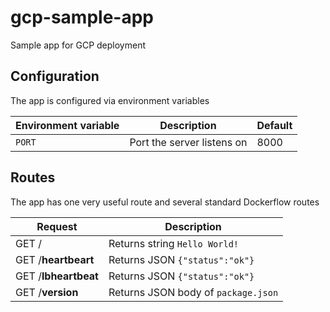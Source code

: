 # gcp-sample-app
Sample app for GCP deployment

## Configuration

The app is configured via environment variables

| Environment variable | Description                | Default |
|----------------------|----------------------------|---------|
| `PORT`               | Port the server listens on |  8000   |

## Routes

The app has one very useful route and several standard Dockerflow routes

| Request              | Description                         |
|----------------------|-------------------------------------|
| GET /                | Returns string `Hello World!`       |
| GET /__heartbeart__  | Returns JSON `{"status":"ok"}`      |
| GET /__lbheartbeat__ | Returns JSON `{"status":"ok"}`      |
| GET /__version__     | Returns JSON body of `package.json` |

